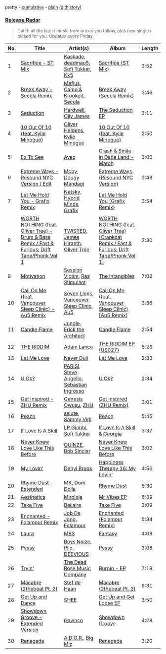 pretty - [cumulative](/playlists/cumulative/Release%20Radar.md) - [plain](/playlists/plain/37i9dQZEVXbsudmxBFKW7G) ([githistory](https://github.githistory.xyz/vitokorn/spotify-playlist-archive/blob/master/playlists/plain/37i9dQZEVXbsudmxBFKW7G))

### [Release Radar](https://open.spotify.com/playlist/37i9dQZEVXbsudmxBFKW7G)

> Catch all the latest music from artists you follow, plus new singles picked for you. Updates every Friday.

| No. | Title | Artist(s) | Album | Length |
|---|---|---|---|---|
| 1 | [Sacrifice - ST Mix](https://open.spotify.com/track/1WcQLBqkkTd1WmT4r4xhkF) | [Kaskade](https://open.spotify.com/artist/6TQj5BFPooTa08A7pk8AQ1), [deadmau5](https://open.spotify.com/artist/2CIMQHirSU0MQqyYHq0eOx), [Sofi Tukker](https://open.spotify.com/artist/586uxXMyD5ObPuzjtrzO1Q), [Kx5](https://open.spotify.com/artist/2avRYQUWQpIkzJOEkf0MdY) | [Sacrifice (ST Mix)](https://open.spotify.com/album/43NwLtWcFaPEvzstcD1D4G) | 3:52 |
| 2 | [Break Away - Secula Remix](https://open.spotify.com/track/6nj4p0S5CZlYhkj5EK6DcL) | [Mefjus](https://open.spotify.com/artist/54qqaSH6byJIb8eFWxe3Pj), [Camo & Krooked](https://open.spotify.com/artist/2N8IPNZTiNo3nj4mreOlHU), [Secula](https://open.spotify.com/artist/4z5VOVdvLzjKdrGdSnvjRk) | [Break Away (Secula Remix)](https://open.spotify.com/album/42zgeQOgteqJT2UZgEFVE5) | 3:46 |
| 3 | [Seduction](https://open.spotify.com/track/47JBICKenLcZ2mukYVxDXx) | [Hardwell](https://open.spotify.com/artist/6BrvowZBreEkXzJQMpL174), [Olly James](https://open.spotify.com/artist/04Ze9i5w3NXno5DdMNpJZC) | [The Seduction EP](https://open.spotify.com/album/0o4acAEnhuhzFfOKfNk6vh) | 3:11 |
| 4 | [10 Out Of 10 (feat. Kylie Minogue)](https://open.spotify.com/track/11TSwkrxQ7HEOhM8nvzhpj) | [Oliver Heldens](https://open.spotify.com/artist/5nki7yRhxgM509M5ADlN1p), [Kylie Minogue](https://open.spotify.com/artist/4RVnAU35WRWra6OZ3CbbMA) | [10 Out Of 10 (feat. Kylie Minogue)](https://open.spotify.com/album/58sL2tSx8ZOGPYZQAUNBA0) | 2:50 |
| 5 | [Ex To See](https://open.spotify.com/track/4mdxFRQYlVWfUzu5SZThyz) | [Avao](https://open.spotify.com/artist/6bdAgX0KYeVKzqNhnARYBw) | [Crash & Smile in Dada Land - March](https://open.spotify.com/album/5Z4rjjju4su6VRnACT09oA) | 3:00 |
| 6 | [Extreme Ways - Resound NYC Version / Edit](https://open.spotify.com/track/0aj27E2UXku6ael5ti7g7H) | [Moby](https://open.spotify.com/artist/3OsRAKCvk37zwYcnzRf5XF), [Dougy Mandagi](https://open.spotify.com/artist/1RwTwH0WT6kQzgRFf0m4uM) | [Extreme Ways (Resound NYC Version)](https://open.spotify.com/album/2nVQEKfiwmH8ecebT80CYe) | 3:48 |
| 7 | [Let Me Hold You - Grafix Remix](https://open.spotify.com/track/3mr4BuMoqo7y5U2JTPhZHf) | [Netsky](https://open.spotify.com/artist/5TgQ66WuWkoQ2xYxaSTnVP), [Hybrid Minds](https://open.spotify.com/artist/05lF0DUkLJqiW5o70SScyR), [Grafix](https://open.spotify.com/artist/27YdXZOMLqvxI2pB5GyqyY) | [Let Me Hold You (Grafix Remix)](https://open.spotify.com/album/3t2niqoTUGGh1ulkPhXsrt) | 3:54 |
| 8 | [WORTH NOTHING (feat. Oliver Tree) - Drum & Bass Remix / Fast & Furious: Drift Tape/Phonk Vol 1](https://open.spotify.com/track/2r8V05hNvwW2THQuwBFItV) | [TWISTED](https://open.spotify.com/artist/1rPf3UFQ9PzH7MafzfHTnG), [James Hiraeth](https://open.spotify.com/artist/13lPKi6IQrIyWyyovYUbtA), [Oliver Tree](https://open.spotify.com/artist/6TLwD7HPWuiOzvXEa3oCNe) | [WORTH NOTHING (feat. Oliver Tree) [Crankdat Remix / Fast & Furious: Drift Tape/Phonk Vol 1]](https://open.spotify.com/album/2RrQMn098L8Hf37kqrQVJk) | 2:30 |
| 9 | [Motivation](https://open.spotify.com/track/0mKdGtYU0JJayslN4LTfLw) | [Session Victim](https://open.spotify.com/artist/4Hl6TEQAFgH0XrZq4f8okX), [Ras Stimulant](https://open.spotify.com/artist/0Qm02Ea6hJiSbV89RACyhg) | [The Intangibles](https://open.spotify.com/album/6dBEXG8Jn4TbR8VS8hna3N) | 7:02 |
| 10 | [Call On Me (feat. Vancouver Sleep Clinic) - Au5 Remix](https://open.spotify.com/track/5dUWGKcCJVQ4j7RuJWXoVc) | [Seven Lions](https://open.spotify.com/artist/6fcTRFpz0yH79qSKfof7lp), [Vancouver Sleep Clinic](https://open.spotify.com/artist/77BznF1Dr1k5KyEZ6Nn3jB), [Au5](https://open.spotify.com/artist/40WIa01eubnEVkxUHeDZyF) | [Call On Me (feat. Vancouver Sleep Clinic) [Au5 Remix]](https://open.spotify.com/album/6tfOlNAxAZXvedUs39PQMw) | 3:36 |
| 11 | [Candle Flame](https://open.spotify.com/track/0LdAEUc7gyEY6xIG9y3lLM) | [Jungle](https://open.spotify.com/artist/59oA5WbbQvomJz2BuRG071), [Erick the Architect](https://open.spotify.com/artist/2mQLwfvZtvtTbipKn3xHmK) | [Candle Flame](https://open.spotify.com/album/0CYQHh2Xwv6Jv30TUBvTjH) | 2:54 |
| 12 | [THE RIDDIM](https://open.spotify.com/track/2g9pAHeywjVlhCrbsODdjz) | [Adam Lance](https://open.spotify.com/artist/2l7YCkJ0KObVdOAVla6fAi) | [THE RIDDIM EP (US027)](https://open.spotify.com/album/6qQ5kF8rd3xUu3EBF4h4pv) | 5:26 |
| 13 | [Let Me Love](https://open.spotify.com/track/5XK4K4q59ZhgSfptuEOcbA) | [Never Dull](https://open.spotify.com/artist/2u3rmzZC0psTER2sDfUebm) | [Let Me Love](https://open.spotify.com/album/7g04ggtr7nZST0O4OI8OTn) | 2:33 |
| 14 | [U Ok?](https://open.spotify.com/track/7eHBDsqfqOMyzMhtnhytNB) | [PARISI](https://open.spotify.com/artist/1UJfZU4rQx3bJ3tGypRuAT), [Steve Angello](https://open.spotify.com/artist/4FqPRilb0Ja0TKG3RS3y4s), [Sebastian Ingrosso](https://open.spotify.com/artist/6hyMWrxGBsOx6sWcVj1DqP) | [U Ok?](https://open.spotify.com/album/7KXw7os5bHmyb1LtfBFDY7) | 2:34 |
| 15 | [Get Inspired - ZHU Remix](https://open.spotify.com/track/39Cf9NAZp2LezzQ2PT8TVC) | [Genesis Owusu](https://open.spotify.com/artist/1HvH97rzvCH6lfnLlgyfke), [ZHU](https://open.spotify.com/artist/28j8lBWDdDSHSSt5oPlsX2) | [Get Inspired (ZHU Remix)](https://open.spotify.com/album/3bhmztLWxG9XE2AEEtwVJI) | 3:01 |
| 16 | [Peach](https://open.spotify.com/track/5cGZN0P1QnSfhCFBCHtp2N) | [salute](https://open.spotify.com/artist/1np8xozf7ATJZDi9JX8Dx5), [Sammy Virji](https://open.spotify.com/artist/1GuqTQbuixFHD6eBkFwVcb) | [Peach](https://open.spotify.com/album/1NR1qk73skJHCcxkXUTRCh) | 5:45 |
| 17 | [If Love Is A Skill](https://open.spotify.com/track/4w5uos4sTvjQeg8ofXtBm8) | [LP Giobbi](https://open.spotify.com/artist/3oKnyRhYWzNsTiss5n4Z1J), [Sofi Tukker](https://open.spotify.com/artist/586uxXMyD5ObPuzjtrzO1Q) | [If Love Is A Skill & Georgia](https://open.spotify.com/album/5Z1OUXWZHGbQFiUNJJz9Z1) | 3:37 |
| 18 | [Never Knew Love Like This Before](https://open.spotify.com/track/7oNT84XA7GAxohEKbTGDMZ) | [QUINZE](https://open.spotify.com/artist/20gDD3CGKvzoW5nVHT8oPa), [Bob Sinclar](https://open.spotify.com/artist/5YFS41yoX0YuFY39fq21oN) | [Never Knew Love Like This Before](https://open.spotify.com/album/61ltNUgRtP1DymAGD7XuE3) | 3:02 |
| 19 | [My Lovin'](https://open.spotify.com/track/4xGpQke3BPQ6uP3MQh6NxW) | [Denyl Brook](https://open.spotify.com/artist/6CN58XeXyI4v5FFMiltnHa) | [Happiness Therapy 16: My Lovin'](https://open.spotify.com/album/3JKAAdtjNPs88Jaw4xUquI) | 4:56 |
| 20 | [Rhyme Dust - Extended](https://open.spotify.com/track/1Aear2ZAGLvWWaPSuuGSNN) | [MK](https://open.spotify.com/artist/1yqxFtPHKcGcv6SXZNdyT9), [Dom Dolla](https://open.spotify.com/artist/205i7E8fNVfojowcQSfK9m) | [Rhyme Dust](https://open.spotify.com/album/3TGdoNPvhb0PSbbkbP8PBR) | 5:30 |
| 21 | [Aesthetics](https://open.spotify.com/track/5pVIWMYyxs8hdMKepaEjOF) | [Miroloja](https://open.spotify.com/artist/1aCM4s5V2Ac6MvPNH1iyKQ) | [Mr Vibes EP](https://open.spotify.com/album/5E2pxkMN2uq9gy9RaTrBzJ) | 6:39 |
| 22 | [Take Five](https://open.spotify.com/track/4brNbDmoo68hebTMESHPE7) | [Bellaire](https://open.spotify.com/artist/6yeeXqk3RxV7l5DxmlXMnw) | [Take Five](https://open.spotify.com/album/6wHvNZ5SjzLwM8VNOc88cO) | 3:09 |
| 23 | [Enchanted - Folamour Remix](https://open.spotify.com/track/3TFwhBJnNz5hDNwCAjqhgG) | [Job De Jong](https://open.spotify.com/artist/0XbTWVRVTghfm7SBPI6hpI), [Folamour](https://open.spotify.com/artist/6pJY5At9SiMpAOBrw9YosS) | [Enchanted (Folamour Remix)](https://open.spotify.com/album/5PMvjuuAtss3R20Q3Xg91R) | 5:34 |
| 24 | [Laura](https://open.spotify.com/track/4xT29Eb884f9g5JS4G8TDq) | [M83](https://open.spotify.com/artist/63MQldklfxkjYDoUE4Tppz) | [Fantasy](https://open.spotify.com/album/3OP8x4M096zMaMx3Rk89fw) | 4:08 |
| 25 | [Pvssy](https://open.spotify.com/track/5R6xvVsrBeC6FZSWnRiSqT) | [Boys Noize](https://open.spotify.com/artist/62k5LKMhymqlDNo2DWOvvv), [Pilo](https://open.spotify.com/artist/7wyxqLCu88yJqDCl2EfESr), [DEEVIOUS](https://open.spotify.com/artist/78fWVZSySMPd8F8TE4pA2R) | [Pvssy](https://open.spotify.com/album/2IKSmD8n1REJrRgW0nn1gk) | 3:08 |
| 26 | [Tryin'](https://open.spotify.com/track/6H4EB9pJYWPoAWWxl3p3PA) | [The Dead Rose Music Company](https://open.spotify.com/artist/2ZX5pqOypXWjvc7gD2smoS) | [Burnin - EP](https://open.spotify.com/album/1VXM7gBXZDEApd7PCfgo5k) | 7:19 |
| 27 | [Macabre (2thebeat Pt. 2)](https://open.spotify.com/track/09Czy7NlvW3IveiX2kiOh0) | [Stef de Haan](https://open.spotify.com/artist/6h4hz3Tbm4jV31NdOMhfpA) | [Macabre (2thebeat Pt. 2)](https://open.spotify.com/album/0dIElWA5Ve3CrBgfksDgvJ) | 6:31 |
| 28 | [Get Up and Dance](https://open.spotify.com/track/49qcoMgBswoDbtHg0GtyDU) | [SHEE](https://open.spotify.com/artist/1jrRLqDsOOKIagQXYPq2Iv) | [Get Up and Get Loose EP](https://open.spotify.com/album/2vnl795kZURRExbuFbJVRv) | 3:50 |
| 29 | [Showdown Groove - Extended Version](https://open.spotify.com/track/67Yo6i3ZE8KlYBw1WO9MMG) | [Gavinco](https://open.spotify.com/artist/7dUeQwfHuOEQGH5PbksGf6) | [Showdown Groove](https://open.spotify.com/album/5pEyRe28Abul2dSU7UjT1A) | 4:28 |
| 30 | [Renegade](https://open.spotify.com/track/5myBlgAcLrgW4icc38b0yv) | [A.D.O.R.](https://open.spotify.com/artist/5dniQPRxD0LDjCqMI4rvrM), [Big Miz](https://open.spotify.com/artist/16bJAXH14R42AnpN0FtaQo) | [Renegade](https://open.spotify.com/album/6klYlbfdfL6bzJ6EAlZ5RN) | 3:20 |